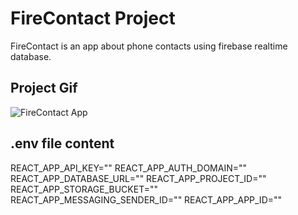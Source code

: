 # FireContact Project

FireContact is an app about phone contacts using firebase realtime database.

## Project Gif

![FireContact App](firecontact.gif)

## .env file content

REACT_APP_API_KEY=""
REACT_APP_AUTH_DOMAIN=""
REACT_APP_DATABASE_URL=""
REACT_APP_PROJECT_ID=""
REACT_APP_STORAGE_BUCKET=""
REACT_APP_MESSAGING_SENDER_ID=""
REACT_APP_APP_ID=""
